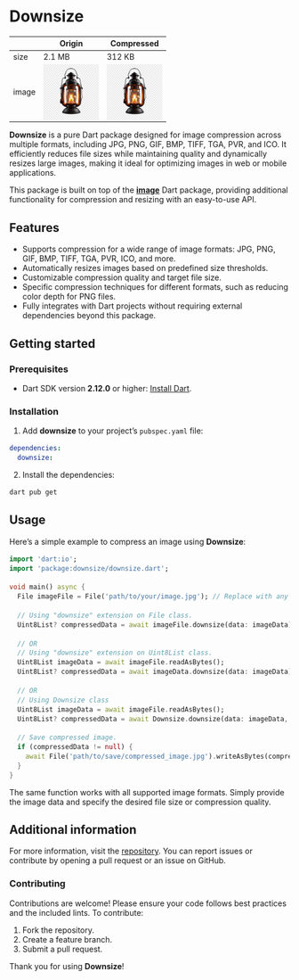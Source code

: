 # Downsize

 
|  | Origin | Compressed |
|--|--|--|
| size | 2.1 MB | 312 KB |
| image |  <a href="https://raw.githubusercontent.com/YassineDabbous/downsize/refs/heads/main/example/test.png"><img src="https://raw.githubusercontent.com/YassineDabbous/downsize/refs/heads/main/example/compressed.png" align="left" height="100" width="100"></a> | <a href="https://raw.githubusercontent.com/YassineDabbous/downsize/refs/heads/main/example/compressed.png"><img src="https://raw.githubusercontent.com/YassineDabbous/downsize/refs/heads/main/example/compressed.png" align="left" height="100" width="100"></a> |


**Downsize** is a pure Dart package designed for image compression across multiple formats, including JPG, PNG, GIF, BMP, TIFF, TGA, PVR, and ICO. It efficiently reduces file sizes while maintaining quality and dynamically resizes large images, making it ideal for optimizing images in web or mobile applications.

This package is built on top of the **[image](https://pub.dev/packages/image)** Dart package, providing additional functionality for compression and resizing with an easy-to-use API.

## Features

- Supports compression for a wide range of image formats: JPG, PNG, GIF, BMP, TIFF, TGA, PVR, ICO, and more.
- Automatically resizes images based on predefined size thresholds.
- Customizable compression quality and target file size.
- Specific compression techniques for different formats, such as reducing color depth for PNG files.
- Fully integrates with Dart projects without requiring external dependencies beyond this package.

## Getting started

### Prerequisites

- Dart SDK version **2.12.0** or higher: [Install Dart](https://dart.dev/get-dart).

### Installation

1. Add **downsize** to your project’s `pubspec.yaml` file:

```yaml
dependencies:
  downsize:
```

2. Install the dependencies:

```bash
dart pub get
```

## Usage

Here’s a simple example to compress an image using **Downsize**:

```dart
import 'dart:io';
import 'package:downsize/downsize.dart';

void main() async {
  File imageFile = File('path/to/your/image.jpg'); // Replace with any supported format

  // Using "downsize" extension on File class.
  Uint8List? compressedData = await imageFile.downsize(data: imageData);

  // OR
  // Using "downsize" extension on Uint8List class.
  Uint8List imageData = await imageFile.readAsBytes();
  Uint8List? compressedData = await imageData.downsize(data: imageData);

  // OR
  // Using Downsize class
  Uint8List imageData = await imageFile.readAsBytes();
  Uint8List? compressedData = await Downsize.downsize(data: imageData, maxSize: 500, minQuality: 60); // Compress to 500 KB with 60% as minimum quality
  
  // Save compressed image.
  if (compressedData != null) {
    await File('path/to/save/compressed_image.jpg').writeAsBytes(compressedData);
  }
}
```

The same function works with all supported image formats. Simply provide the image data and specify the desired file size or compression quality.

## Additional information

For more information, visit the [repository](https://github.com/YassineDabbous/downsize). You can report issues or contribute by opening a pull request or an issue on GitHub.

### Contributing

Contributions are welcome! Please ensure your code follows best practices and the included lints. To contribute:
1. Fork the repository.
2. Create a feature branch.
3. Submit a pull request.

Thank you for using **Downsize**!